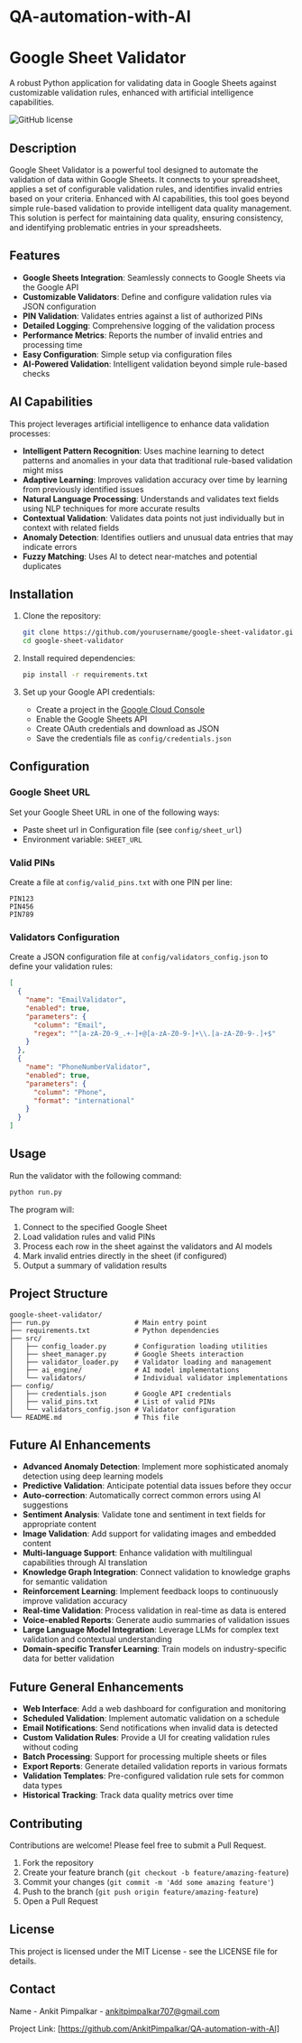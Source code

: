 # QA-automation-with-AI

# Google Sheet Validator

A robust Python application for validating data in Google Sheets against customizable validation rules, enhanced with artificial intelligence capabilities.

![GitHub license](https://img.shields.io/badge/license-MIT-blue.svg)

## Description

Google Sheet Validator is a powerful tool designed to automate the validation of data within Google Sheets. It connects to your spreadsheet, applies a set of configurable validation rules, and identifies invalid entries based on your criteria. Enhanced with AI capabilities, this tool goes beyond simple rule-based validation to provide intelligent data quality management. This solution is perfect for maintaining data quality, ensuring consistency, and identifying problematic entries in your spreadsheets.

## Features

- **Google Sheets Integration**: Seamlessly connects to Google Sheets via the Google API
- **Customizable Validators**: Define and configure validation rules via JSON configuration
- **PIN Validation**: Validates entries against a list of authorized PINs
- **Detailed Logging**: Comprehensive logging of the validation process
- **Performance Metrics**: Reports the number of invalid entries and processing time
- **Easy Configuration**: Simple setup via configuration files
- **AI-Powered Validation**: Intelligent validation beyond simple rule-based checks

## AI Capabilities

This project leverages artificial intelligence to enhance data validation processes:

- **Intelligent Pattern Recognition**: Uses machine learning to detect patterns and anomalies in your data that traditional rule-based validation might miss
- **Adaptive Learning**: Improves validation accuracy over time by learning from previously identified issues
- **Natural Language Processing**: Understands and validates text fields using NLP techniques for more accurate results
- **Contextual Validation**: Validates data points not just individually but in context with related fields
- **Anomaly Detection**: Identifies outliers and unusual data entries that may indicate errors
- **Fuzzy Matching**: Uses AI to detect near-matches and potential duplicates

## Installation

1. Clone the repository:
   ```bash
   git clone https://github.com/yourusername/google-sheet-validator.git
   cd google-sheet-validator
   ```

2. Install required dependencies:
   ```bash
   pip install -r requirements.txt
   ```

3. Set up your Google API credentials:
   - Create a project in the [Google Cloud Console](https://console.cloud.google.com/)
   - Enable the Google Sheets API
   - Create OAuth credentials and download as JSON
   - Save the credentials file as `config/credentials.json`

## Configuration

### Google Sheet URL
Set your Google Sheet URL in one of the following ways:
- Paste sheet url in Configuration file (see `config/sheet_url`)
- Environment variable: `SHEET_URL`

### Valid PINs
Create a file at `config/valid_pins.txt` with one PIN per line:
```
PIN123
PIN456
PIN789
```

### Validators Configuration
Create a JSON configuration file at `config/validators_config.json` to define your validation rules:

```json
[
  {
    "name": "EmailValidator",
    "enabled": true,
    "parameters": {
      "column": "Email",
      "regex": "^[a-zA-Z0-9_.+-]+@[a-zA-Z0-9-]+\\.[a-zA-Z0-9-.]+$"
    }
  },
  {
    "name": "PhoneNumberValidator",
    "enabled": true,
    "parameters": {
      "column": "Phone",
      "format": "international"
    }
  }
]
```

## Usage

Run the validator with the following command:

```bash
python run.py
```

The program will:
1. Connect to the specified Google Sheet
2. Load validation rules and valid PINs
3. Process each row in the sheet against the validators and AI models
4. Mark invalid entries directly in the sheet (if configured)
5. Output a summary of validation results

## Project Structure

```
google-sheet-validator/
├── run.py                     # Main entry point
├── requirements.txt           # Python dependencies
├── src/
│   ├── config_loader.py       # Configuration loading utilities
│   ├── sheet_manager.py       # Google Sheets interaction
│   ├── validator_loader.py    # Validator loading and management
│   ├── ai_engine/             # AI model implementations
│   └── validators/            # Individual validator implementations
├── config/
│   ├── credentials.json       # Google API credentials
│   ├── valid_pins.txt         # List of valid PINs
│   └── validators_config.json # Validator configuration
└── README.md                  # This file
```

## Future AI Enhancements

- **Advanced Anomaly Detection**: Implement more sophisticated anomaly detection using deep learning models
- **Predictive Validation**: Anticipate potential data issues before they occur
- **Auto-correction**: Automatically correct common errors using AI suggestions
- **Sentiment Analysis**: Validate tone and sentiment in text fields for appropriate content
- **Image Validation**: Add support for validating images and embedded content
- **Multi-language Support**: Enhance validation with multilingual capabilities through AI translation
- **Knowledge Graph Integration**: Connect validation to knowledge graphs for semantic validation
- **Reinforcement Learning**: Implement feedback loops to continuously improve validation accuracy
- **Real-time Validation**: Process validation in real-time as data is entered
- **Voice-enabled Reports**: Generate audio summaries of validation issues
- **Large Language Model Integration**: Leverage LLMs for complex text validation and contextual understanding
- **Domain-specific Transfer Learning**: Train models on industry-specific data for better validation

## Future General Enhancements

- **Web Interface**: Add a web dashboard for configuration and monitoring
- **Scheduled Validation**: Implement automatic validation on a schedule
- **Email Notifications**: Send notifications when invalid data is detected
- **Custom Validation Rules**: Provide a UI for creating validation rules without coding
- **Batch Processing**: Support for processing multiple sheets or files
- **Export Reports**: Generate detailed validation reports in various formats
- **Validation Templates**: Pre-configured validation rule sets for common data types
- **Historical Tracking**: Track data quality metrics over time

## Contributing

Contributions are welcome! Please feel free to submit a Pull Request.

1. Fork the repository
2. Create your feature branch (`git checkout -b feature/amazing-feature`)
3. Commit your changes (`git commit -m 'Add some amazing feature'`)
4. Push to the branch (`git push origin feature/amazing-feature`)
5. Open a Pull Request

## License

This project is licensed under the MIT License - see the LICENSE file for details.

## Contact

Name - Ankit Pimpalkar - ankitpimpalkar707@gmail.com

Project Link: [https://github.com/AnkitPimpalkar/QA-automation-with-AI]
